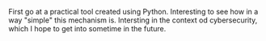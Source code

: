 First go at a practical tool created using Python. Interesting to see how in a way "simple" this mechanism is. Intersting in the context od cybersecurity, which I hope to get into sometime in the future.
